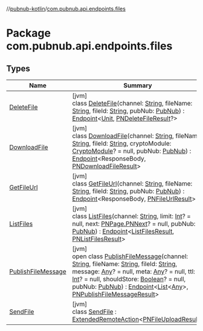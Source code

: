 //[pubnub-kotlin](../../index.md)/[com.pubnub.api.endpoints.files](index.md)

# Package com.pubnub.api.endpoints.files

## Types

| Name | Summary |
|---|---|
| [DeleteFile](-delete-file/index.md) | [jvm]<br>class [DeleteFile](-delete-file/index.md)(channel: [String](https://kotlinlang.org/api/latest/jvm/stdlib/kotlin/-string/index.html), fileName: [String](https://kotlinlang.org/api/latest/jvm/stdlib/kotlin/-string/index.html), fileId: [String](https://kotlinlang.org/api/latest/jvm/stdlib/kotlin/-string/index.html), pubNub: [PubNub](../com.pubnub.api/-pub-nub/index.md)) : [Endpoint](../com.pubnub.api/-endpoint/index.md)&lt;[Unit](https://kotlinlang.org/api/latest/jvm/stdlib/kotlin/-unit/index.html), [PNDeleteFileResult](../com.pubnub.api.models.consumer.files/-p-n-delete-file-result/index.md)?&gt; |
| [DownloadFile](-download-file/index.md) | [jvm]<br>class [DownloadFile](-download-file/index.md)(channel: [String](https://kotlinlang.org/api/latest/jvm/stdlib/kotlin/-string/index.html), fileName: [String](https://kotlinlang.org/api/latest/jvm/stdlib/kotlin/-string/index.html), fileId: [String](https://kotlinlang.org/api/latest/jvm/stdlib/kotlin/-string/index.html), cryptoModule: [CryptoModule](../com.pubnub.api.crypto/-crypto-module/index.md)? = null, pubNub: [PubNub](../com.pubnub.api/-pub-nub/index.md)) : [Endpoint](../com.pubnub.api/-endpoint/index.md)&lt;ResponseBody, [PNDownloadFileResult](../com.pubnub.api.models.consumer.files/-p-n-download-file-result/index.md)&gt; |
| [GetFileUrl](-get-file-url/index.md) | [jvm]<br>class [GetFileUrl](-get-file-url/index.md)(channel: [String](https://kotlinlang.org/api/latest/jvm/stdlib/kotlin/-string/index.html), fileName: [String](https://kotlinlang.org/api/latest/jvm/stdlib/kotlin/-string/index.html), fileId: [String](https://kotlinlang.org/api/latest/jvm/stdlib/kotlin/-string/index.html), pubNub: [PubNub](../com.pubnub.api/-pub-nub/index.md)) : [Endpoint](../com.pubnub.api/-endpoint/index.md)&lt;ResponseBody, [PNFileUrlResult](../com.pubnub.api.models.consumer.files/-p-n-file-url-result/index.md)&gt; |
| [ListFiles](-list-files/index.md) | [jvm]<br>class [ListFiles](-list-files/index.md)(channel: [String](https://kotlinlang.org/api/latest/jvm/stdlib/kotlin/-string/index.html), limit: [Int](https://kotlinlang.org/api/latest/jvm/stdlib/kotlin/-int/index.html)? = null, next: [PNPage.PNNext](../com.pubnub.api.models.consumer.objects/-p-n-page/-p-n-next/index.md)? = null, pubNub: [PubNub](../com.pubnub.api/-pub-nub/index.md)) : [Endpoint](../com.pubnub.api/-endpoint/index.md)&lt;[ListFilesResult](../com.pubnub.api.models.server.files/-list-files-result/index.md), [PNListFilesResult](../com.pubnub.api.models.consumer.files/-p-n-list-files-result/index.md)&gt; |
| [PublishFileMessage](-publish-file-message/index.md) | [jvm]<br>open class [PublishFileMessage](-publish-file-message/index.md)(channel: [String](https://kotlinlang.org/api/latest/jvm/stdlib/kotlin/-string/index.html), fileName: [String](https://kotlinlang.org/api/latest/jvm/stdlib/kotlin/-string/index.html), fileId: [String](https://kotlinlang.org/api/latest/jvm/stdlib/kotlin/-string/index.html), message: [Any](https://kotlinlang.org/api/latest/jvm/stdlib/kotlin/-any/index.html)? = null, meta: [Any](https://kotlinlang.org/api/latest/jvm/stdlib/kotlin/-any/index.html)? = null, ttl: [Int](https://kotlinlang.org/api/latest/jvm/stdlib/kotlin/-int/index.html)? = null, shouldStore: [Boolean](https://kotlinlang.org/api/latest/jvm/stdlib/kotlin/-boolean/index.html)? = null, pubNub: [PubNub](../com.pubnub.api/-pub-nub/index.md)) : [Endpoint](../com.pubnub.api/-endpoint/index.md)&lt;[List](https://kotlinlang.org/api/latest/jvm/stdlib/kotlin.collections/-list/index.html)&lt;[Any](https://kotlinlang.org/api/latest/jvm/stdlib/kotlin/-any/index.html)&gt;, [PNPublishFileMessageResult](../com.pubnub.api.models.consumer.files/-p-n-publish-file-message-result/index.md)&gt; |
| [SendFile](-send-file/index.md) | [jvm]<br>class [SendFile](-send-file/index.md) : [ExtendedRemoteAction](../com.pubnub.api.endpoints.remoteaction/-extended-remote-action/index.md)&lt;[PNFileUploadResult](../com.pubnub.api.models.consumer.files/-p-n-file-upload-result/index.md)&gt; |
